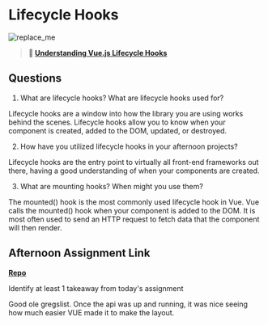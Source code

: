 # Lifecycle Hooks

![replace_me](https://codeworks.blob.core.windows.net/public/assets/img/illustrations/placeholder.svg)

> **📖 [Understanding Vue.js Lifecycle Hooks](https://codeworksacademy.com/fs-student-guide/resources/wk6/03-Vue-Lifecycle-Hooks)**

## Questions

1. What are lifecycle hooks? What are lifecycle hooks used for?

Lifecycle hooks are a window into how the library you are using works behind the scenes. Lifecycle hooks allow you to know when your component is created, added to the DOM, updated, or destroyed.

2. How have you utilized lifecycle hooks in your afternoon projects?

Lifecycle hooks are the entry point to virtually all front-end frameworks out there, having a good understanding of when your components are created.

3. What are mounting hooks? When might you use them?

The mounted() hook is the most commonly used lifecycle hook in Vue. Vue calls the mounted() hook when your component is added to the DOM.  It is most often used to send an HTTP request to fetch data that the component will then render.

## Afternoon Assignment Link

**[Repo](https://github.com/Miles-Collins/summer22-gregslist-vue)**

Identify at least 1 takeaway from today's assignment

Good ole gregslist. Once the api was up and running, it was nice seeing how much easier VUE made it to make the layout.